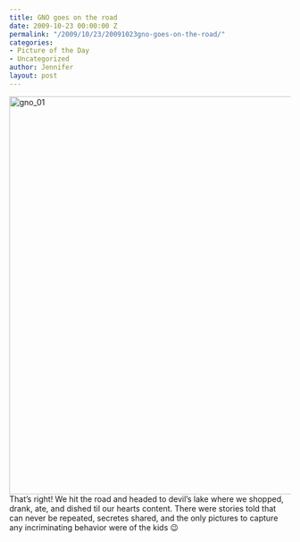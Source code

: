 ```yaml
---
title: GNO goes on the road
date: 2009-10-23 00:00:00 Z
permalink: "/2009/10/23/20091023gno-goes-on-the-road/"
categories:
- Picture of the Day
- Uncategorized
author: Jennifer
layout: post
---
```


<img title="gno_01" height="713" alt="gno_01" width="950" class="alignleft size-full wp-image-498" src="http://static.squarespace.com/static/50db6bb3e4b015296cd43789/50dfa5b1e4b0dc6320e0b5ea/50dfa5b2e4b0dc6320e0b73e/1256332385000/?format=original" />That&#8217;s right! We hit the road and headed to devil&#8217;s lake where we shopped, drank, ate, and dished til our hearts content. There were stories told that can never be repeated, secretes shared, and the only pictures to capture any incriminating behavior were of the kids 😉
